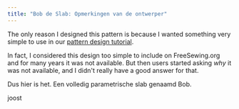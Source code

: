 ```yaml
---
title: "Bob de Slab: Opmerkingen van de ontwerper"
---
```


The only reason I designed this pattern is because I wanted something very simple to use in our [pattern design tutorial](https://freesewing.dev/tutorials/pattern-design).

In fact, I considered this design too simple to include on FreeSewing.org and for many years it was not available. But then users started asking *why* it was not available, and I didn't really have a good answer for that.

Dus hier is het. Een volledig parametrische slab genaamd Bob.

joost
